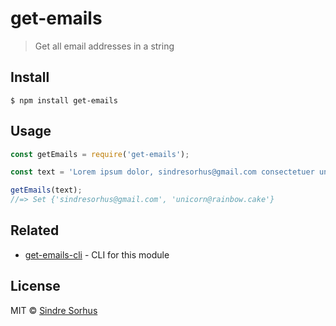 # get-emails

> Get all email addresses in a string


## Install

```
$ npm install get-emails
```


## Usage

```js
const getEmails = require('get-emails');

const text = 'Lorem ipsum dolor, sindresorhus@gmail.com consectetuer unicorn@rainbow.cake elit.';

getEmails(text);
//=> Set {'sindresorhus@gmail.com', 'unicorn@rainbow.cake'}
```


## Related

- [get-emails-cli](https://github.com/sindresorhus/get-emails-cli) - CLI for this module


## License

MIT © [Sindre Sorhus](https://sindresorhus.com)
